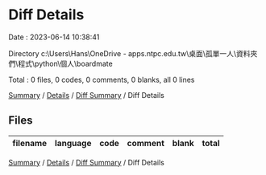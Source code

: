# Diff Details

Date : 2023-06-14 10:38:41

Directory c:\\Users\\Hans\\OneDrive - apps.ntpc.edu.tw\\桌面\\孤單一人\\資料夾們\\程式\\python\\個人\\boardmate

Total : 0 files,  0 codes, 0 comments, 0 blanks, all 0 lines

[Summary](results.md) / [Details](details.md) / [Diff Summary](diff.md) / Diff Details

## Files
| filename | language | code | comment | blank | total |
| :--- | :--- | ---: | ---: | ---: | ---: |

[Summary](results.md) / [Details](details.md) / [Diff Summary](diff.md) / Diff Details